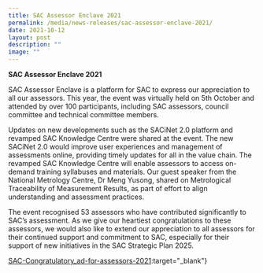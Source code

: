 ```yaml
---
title: SAC Assessor Enclave 2021
permalink: /media/news-releases/sac-assessor-enclave-2021/
date: 2021-10-12
layout: post
description: ""
image: ""
---
```

**SAC Assessor Enclave 2021**

SAC Assessor Enclave is a platform for SAC to express our appreciation to all our assessors. This year, the event was virtually held on 5th October and attended by over 100 participants, including SAC assessors, council committee and technical committee members.

Updates on new developments such as the SACiNet 2.0 platform and revamped SAC Knowledge Centre were shared at the event. The new SACiNet 2.0 would improve user experiences and management of assessments online, providing timely updates for all in the value chain. The revamped SAC Knowledge Centre will enable assessors to access on-demand training syllabuses and materials. Our guest speaker from the National Metrology Centre, Dr Meng Yusong, shared on Metrological Traceability of Measurement Results, as part of effort to align understanding and assessment practices.

The event recognised 53 assessors who have contributed significantly to SAC’s assessment. As we give our heartiest congratulations to these assessors, we would also like to extend our appreciation to all assessors for their continued support and commitment to SAC, especially for their support of new initiatives in the SAC Strategic Plan 2025.

 
 [SAC-Congratulatory_ad-for-assessors-2021](/files/Documents/SAC-Congratulatory_ad-for-assessors-2021.pdf):target="_blank"}
